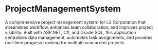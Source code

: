 # ProjectManagementSystem
A comprehensive project management system for LS Corporation that streamlines workflow, enhances team collaboration, and improves project visibility. Built with ASP.NET, C#, and Oracle SQL, this application centralizes data management, automates task assignments, and provides real-time progress tracking for multiple concurrent projects.
